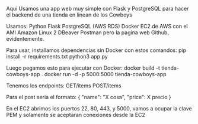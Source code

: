 Aqui Usamos una app web muy simple con Flask y PostgreSQL para hacer el backend de una tienda en linean de los Cowboys

Usamos: 
Python
Flask
PostgreSQL (AWS RDS) Docker 
EC2 de AWS con el AMI Amazon Linux 2
DBeaver
Postman pero la pagina web
Github, evidentemente.

Para usar, installamos dependencias sin Docker con estos comandos:
pip install -r requirements.txt
python3 app.py

Luego pegamos esto para ejecutar con Docker:
docker build -t tienda-cowboys-app .
docker run -d -p 5000:5000 tienda-cowboys-app

Tenemos los endpoints:
GET/items
POST/items

Para el post seria el formato:
{
  "name": "X cosa",
  "price": X precio 
}

En el EC2 abrimos los puertos 22, 80, 443, y 5000, vamos a ocupar la clave PEM y solamente se aceptaran conexiones desde la EC2
